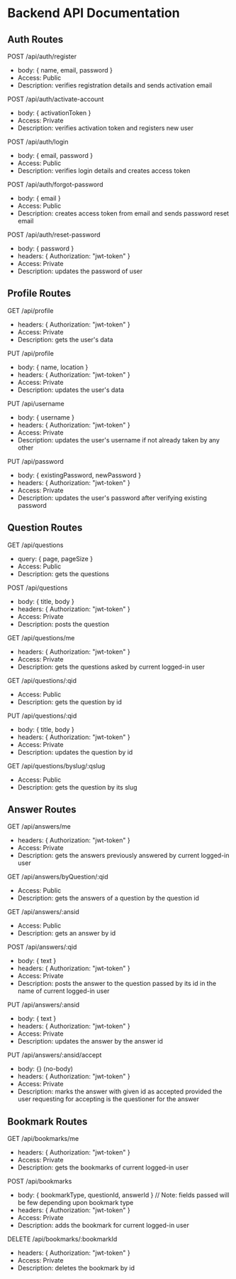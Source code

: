 # Backend API Documentation

## Auth Routes
POST /api/auth/register
- body: { name, email, password }
- Access: Public
- Description: verifies registration details and sends activation email

POST /api/auth/activate-account
- body: { activationToken }
- Access: Private
- Description: verifies activation token and registers new user

POST /api/auth/login
- body: { email, password }
- Access: Public
- Description: verifies login details and creates access token

POST /api/auth/forgot-password
- body: { email }
- Access: Public
- Description: creates access token from email and sends password reset email

POST /api/auth/reset-password
- body: { password }
- headers: { Authorization: "jwt-token" }
- Access: Private
- Description: updates the password of user



## Profile Routes
GET /api/profile
- headers: { Authorization: "jwt-token" }
- Access: Private
- Description: gets the user's data

PUT /api/profile
- body: { name, location }
- headers: { Authorization: "jwt-token" }
- Access: Private
- Description: updates the user's data

PUT /api/username
- body: { username }
- headers: { Authorization: "jwt-token" }
- Access: Private
- Description: updates the user's username if not already taken by any other

PUT /api/password
- body: { existingPassword, newPassword }
- headers: { Authorization: "jwt-token" }
- Access: Private
- Description: updates the user's password after verifying existing password



## Question Routes
GET /api/questions
- query: { page, pageSize }
- Access: Public
- Description: gets the questions

POST /api/questions
- body: { title, body }
- headers: { Authorization: "jwt-token" }
- Access: Private
- Description: posts the question

GET /api/questions/me
- headers: { Authorization: "jwt-token" }
- Access: Private
- Description: gets the questions asked by current logged-in user

GET /api/questions/:qid
- Access: Public
- Description: gets the question by id

PUT /api/questions/:qid
- body: { title, body }
- headers: { Authorization: "jwt-token" }
- Access: Private
- Description: updates the question by id

GET /api/questions/byslug/:qslug
- Access: Public
- Description: gets the question by its slug



## Answer Routes
GET /api/answers/me
- headers: { Authorization: "jwt-token" }
- Access: Private
- Description: gets the answers previously answered by current logged-in user

GET /api/answers/byQuestion/:qid
- Access: Public
- Description: gets the answers of a question by the question id

GET /api/answers/:ansid
- Access: Public
- Description: gets an answer by id

POST /api/answers/:qid
- body: { text }
- headers: { Authorization: "jwt-token" }
- Access: Private
- Description: posts the answer to the question passed by its id in the name of current logged-in user

PUT /api/answers/:ansid
- body: { text }
- headers: { Authorization: "jwt-token" }
- Access: Private
- Description: updates the answer by the answer id

PUT /api/answers/:ansid/accept
- body: {} (no-body)
- headers: { Authorization: "jwt-token" }
- Access: Private
- Description: marks the answer with given id as accepted provided the user requesting for accepting is the questioner for the answer



## Bookmark Routes
GET /api/bookmarks/me
- headers: { Authorization: "jwt-token" }
- Access: Private
- Description: gets the bookmarks of current logged-in user

POST /api/bookmarks
- body: { bookmarkType, questionId, answerId }  // Note: fields passed will be few depending upon bookmark type
- headers: { Authorization: "jwt-token" }
- Access: Private
- Description: adds the bookmark for current logged-in user

DELETE /api/bookmarks/:bookmarkId
- headers: { Authorization: "jwt-token" }
- Access: Private
- Description: deletes the bookmark by id
